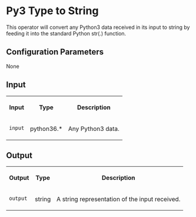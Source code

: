 <!-- loiof723d84ed6484af2b75ca3d9cfd339e0 -->

# Py3 Type to String

This operator will convert any Python3 data received in its input to string by feeding it into the standard Python str\(.\) function.



<a name="loiof723d84ed6484af2b75ca3d9cfd339e0__section_qj3_3z4_j2b"/>

## Configuration Parameters

None



<a name="loiof723d84ed6484af2b75ca3d9cfd339e0__section_rj3_3z4_j2b"/>

## Input


<table>
<tr>
<th valign="top">

Input

</th>
<th valign="top">

Type

</th>
<th valign="top">

Description

</th>
</tr>
<tr>
<td valign="top">

`input` 

</td>
<td valign="top">

python36.\*

</td>
<td valign="top">

Any Python3 data.

</td>
</tr>
</table>



<a name="loiof723d84ed6484af2b75ca3d9cfd339e0__section_tj3_3z4_j2b"/>

## Output


<table>
<tr>
<th valign="top">

Output

</th>
<th valign="top">

Type

</th>
<th valign="top">

Description

</th>
</tr>
<tr>
<td valign="top">

`output` 

</td>
<td valign="top">

string

</td>
<td valign="top">

A string representation of the input received.

</td>
</tr>
</table>

